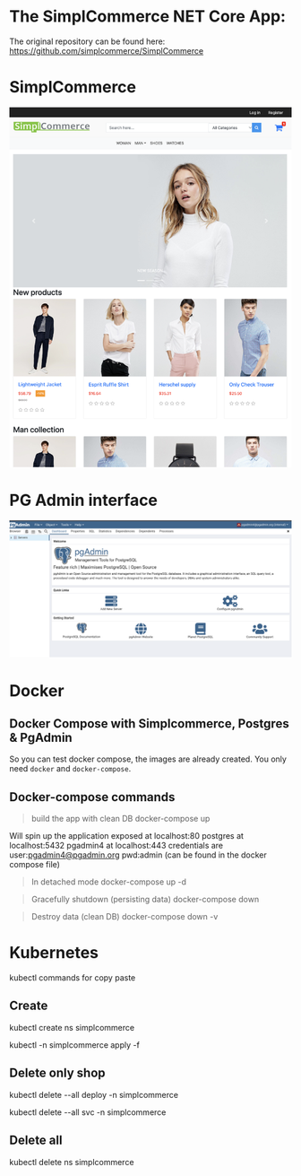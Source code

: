# The SimplCommerce NET Core App:
The original repository can be found here:
https://github.com/simplcommerce/SimplCommerce

# SimplCommerce 
![SimplCommerce](../imgs/simplcommerce.png)

# PG Admin interface

![PG Admin](../imgs/pgadmin.png)

# Docker 
## Docker Compose with Simplcommerce, Postgres & PgAdmin 
So you can test docker compose, the images are already created. You only need `docker` and `docker-compose`.

## Docker-compose commands
> build the app with clean DB
docker-compose up 

Will spin up the application exposed at localhost:80
postgres at localhost:5432
pgadmin4 at localhost:443 credentials are user:pgadmin4@pgadmin.org pwd:admin (can be found in the docker compose file)


> In detached mode
docker-compose up -d

> Gracefully shutdown (persisting data)
docker-compose down

> Destroy data (clean DB) 
docker-compose down -v


# Kubernetes
kubectl commands for copy paste

## Create

kubectl create ns simplcommerce

kubectl -n simplcommerce apply -f 


## Delete only shop
kubectl delete --all deploy -n simplcommerce

kubectl delete --all svc -n simplcommerce

## Delete all
kubectl delete ns simplcommerce